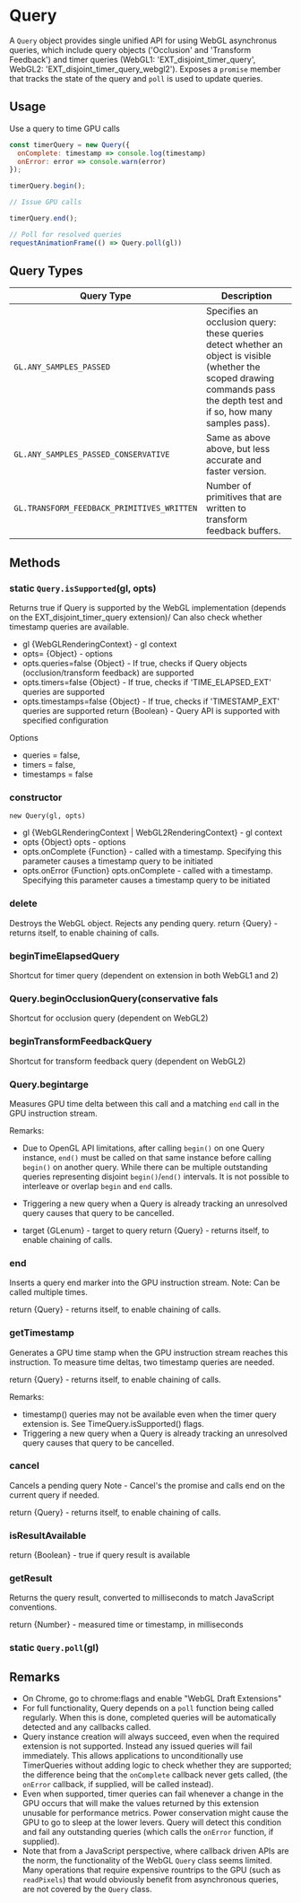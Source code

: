 # Query

A `Query` object provides single unified API for using WebGL asynchronus queries, which include query objects ('Occlusion' and 'Transform Feedback') and timer queries (WebGL1: 'EXT_disjoint_timer_query', WebGL2: 'EXT_disjoint_timer_query_webgl2'). Exposes a `promise` member that tracks the state of the query and `poll` is used to update queries.


## Usage

Use a query to time GPU calls
```js
const timerQuery = new Query({
  onComplete: timestamp => console.log(timestamp)
  onError: error => console.warn(error)
});

timerQuery.begin();

// Issue GPU calls

timerQuery.end();

// Poll for resolved queries
requestAnimationFrame(() => Query.poll(gl))
```


## Query Types

| Query Type | Description |
| ------------------------------------------ | ------------ |
| `GL.ANY_SAMPLES_PASSED`                    | Specifies an occlusion query: these queries detect whether an object is visible (whether the scoped drawing commands pass the depth test and if so, how many samples pass).
| `GL.ANY_SAMPLES_PASSED_CONSERVATIVE`       | Same as above above, but less accurate and faster version.
| `GL.TRANSFORM_FEEDBACK_PRIMITIVES_WRITTEN` | Number of primitives that are written to transform feedback buffers.


## Methods

### static `Query.isSupported`(gl, opts)

Returns true if Query is supported by the WebGL implementation
(depends on the EXT_disjoint_timer_query extension)/
Can also check whether timestamp queries are available.

* gl {WebGLRenderingContext} - gl context
* opts= {Object}  - options
* opts.queries=false {Object}  - If true, checks if Query objects (occlusion/transform feedback) are supported
* opts.timers=false {Object}  - If true, checks if 'TIME_ELAPSED_EXT' queries are supported
* opts.timestamps=false {Object}  - If true, checks if 'TIMESTAMP_EXT' queries are supported
return {Boolean} - Query API is supported with specified configuration

Options
* queries = false,
* timers = false,
* timestamps = false


### constructor

`new Query(gl, opts)`

* gl {WebGLRenderingContext | WebGL2RenderingContext} - gl context
* opts {Object} opts - options
* opts.onComplete {Function}  - called with a timestamp. Specifying this parameter causes a timestamp query to be initiated
* opts.onError {Function} opts.onComplete - called with a timestamp. Specifying this parameter causes a timestamp query to be initiated


### delete

Destroys the WebGL object. Rejects any pending query.
return {Query} - returns itself, to enable chaining of calls.


### beginTimeElapsedQuery

Shortcut for timer query (dependent on extension in both WebGL1 and 2)


### Query.beginOcclusionQuery(conservative fals

Shortcut for occlusion query (dependent on WebGL2)


### beginTransformFeedbackQuery

Shortcut for transform feedback query (dependent on WebGL2)


### Query.begintarge

Measures GPU time delta between this call and a matching `end` call in the GPU instruction stream.

Remarks:
* Due to OpenGL API limitations, after calling `begin()` on one Query
  instance, `end()` must be called on that same instance before
  calling `begin()` on another query. While there can be multiple
  outstanding queries representing disjoint `begin()`/`end()` intervals.
  It is not possible to interleave or overlap `begin` and `end` calls.
* Triggering a new query when a Query is already tracking an
  unresolved query causes that query to be cancelled.

* target {GLenum}  - target to query
return {Query} - returns itself, to enable chaining of calls.


### end

Inserts a query end marker into the GPU instruction stream.
Note: Can be called multiple times.

return {Query} - returns itself, to enable chaining of calls.


### getTimestamp

Generates a GPU time stamp when the GPU instruction stream reaches this instruction.
To measure time deltas, two timestamp queries are needed.

return {Query} - returns itself, to enable chaining of calls.

Remarks:
* timestamp() queries may not be available even when the timer query
  extension is. See TimeQuery.isSupported() flags.
* Triggering a new query when a Query is already tracking an
  unresolved query causes that query to be cancelled.


### cancel

Cancels a pending query
Note - Cancel's the promise and calls end on the current query if needed.

return {Query} - returns itself, to enable chaining of calls.


### isResultAvailable

return {Boolean} - true if query result is available


### getResult

Returns the query result, converted to milliseconds to match JavaScript conventions.

return {Number} - measured time or timestamp, in milliseconds

### static `Query.poll`(gl)


## Remarks

* On Chrome, go to chrome:flags and enable "WebGL Draft Extensions"
* For full functionality, Query depends on a `poll` function being called regularly. When this is done, completed queries will be automatically detected and any callbacks called.
* Query instance creation will always succeed, even when the required extension is not supported. Instead any issued queries will fail immediately. This allows applications to unconditionally use TimerQueries without adding logic to check whether they are supported; the difference being that the `onComplete` callback never gets called,
  (the `onError` callback, if supplied, will be called instead).
* Even when supported, timer queries can fail whenever a change in the GPU occurs that will make the values returned by this extension unusable for performance metrics. Power conservation might cause the GPU to go to sleep at the lower levers. Query will detect this condition and fail any outstanding queries (which calls the `onError` function, if supplied).
* Note that from a JavaScript perspective, where callback driven APIs are the norm, the functionality of the WebGL `Query` class seems limited. Many operations that require expensive rountrips to the GPU (such as `readPixels`) that would obviously benefit from asynchronous queries, are not covered by the `Query` class.
